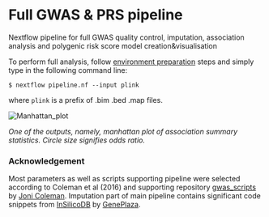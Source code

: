 # Full GWAS & PRS pipeline
Nextflow pipeline for full GWAS quality control, imputation, association analysis and polygenic risk score model creation&amp;visualisation

To perform full analysis, follow [environment preparation](https://github.com/raimondsre/GWAS-PRS-Piepeline/blob/master/Environment_preparation.md) steps and simply type in the following command line:

```$ nextflow pipeline.nf --input plink```

where ```plink``` is a prefix of .bim .bed .map files.



![Manhattan_plot](https://github.com/raimondsre/GWAS-PRS-Piepeline/blob/master/github_example.png?raw=true)

_One of the outputs, namely, manhattan plot of association summary statistics. Circle size signifies odds ratio._

### Acknowledgement

Most parameters as well as scripts supporting pipeline were selected according to Coleman et al (2016) and supporting repository [gwas_scripts](https://github.com/JoniColeman/gwas_scripts) by [Joni Coleman](https://github.com/JoniColeman). Imputation part of main pipeline contains significant code snippets from [InSilicoDB](https://github.com/InSilicoDB/snp-imputation-nf) by [GenePlaza](https://github.com/InSilicoDB).
